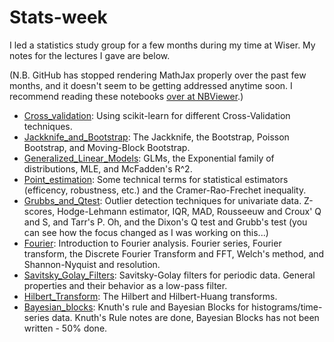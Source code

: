 # Stats-week

I led a statistics study group for a few months during my time at Wiser. My notes for the lectures I gave are below.

(N.B. GitHub has stopped rendering MathJax properly over the past few months, and it doesn't seem to be getting addressed anytime soon. I recommend reading these notebooks [over at NBViewer](https://nbviewer.jupyter.org/github/anzelpwj/Stats-week/tree/master/).)

- [Cross_validation](https://github.com/anzelpwj/Stats-week/blob/master/Cross_validation.ipynb): Using scikit-learn for different Cross-Validation techniques.
- [Jackknife_and_Bootstrap](https://github.com/anzelpwj/Stats-week/blob/master/Jackknife_and_Bootstrap.ipynb): The Jackknife, the Bootstrap, Poisson Bootstrap, and Moving-Block Bootstrap.
- [Generalized_Linear_Models](https://github.com/anzelpwj/Stats-week/blob/master/Generalized_Linear_Models.ipynb): GLMs, the Exponential family of distributions, MLE, and McFadden's R^2.
- [Point_estimation](https://github.com/anzelpwj/Stats-week/blob/master/Point_estimation.ipynb): Some technical terms for statistical estimators (efficency, robustness, etc.) and the Cramer-Rao-Frechet inequality.
- [Grubbs_and_Qtest](https://github.com/anzelpwj/Stats-week/blob/master/Grubbs_and_Qtest.ipynb): Outlier detection techniques for univariate data. Z-scores, Hodge-Lehmann estimator, IQR, MAD, Rousseeuw and Croux' Q and S, and Tarr's P. Oh, and the Dixon's Q test and Grubb's test (you can see how the focus changed as I was working on this...)
- [Fourier](https://github.com/anzelpwj/Stats-week/blob/master/Fourier.ipynb): Introduction to Fourier analysis. Fourier series, Fourier transform, the Discrete Fourier Transform and FFT, Welch's method, and Shannon-Nyquist and resolution.
- [Savitsky_Golay_Filters](https://github.com/anzelpwj/Stats-week/blob/master/Savitsky_Golay_Filters.ipynb): Savitsky-Golay filters for periodic data. General properties and their behavior as a low-pass filter.
- [Hilbert_Transform](https://github.com/anzelpwj/Stats-week/blob/master/Hilbert_Transform.ipynb): The Hilbert and Hilbert-Huang transforms.
- [Bayesian_blocks](https://github.com/anzelpwj/Stats-week/blob/master/Bayesian_blocks.ipynb): Knuth's rule and Bayesian Blocks for histograms/time-series data. Knuth's Rule notes are done, Bayesian Blocks has not been written - 50% done.
